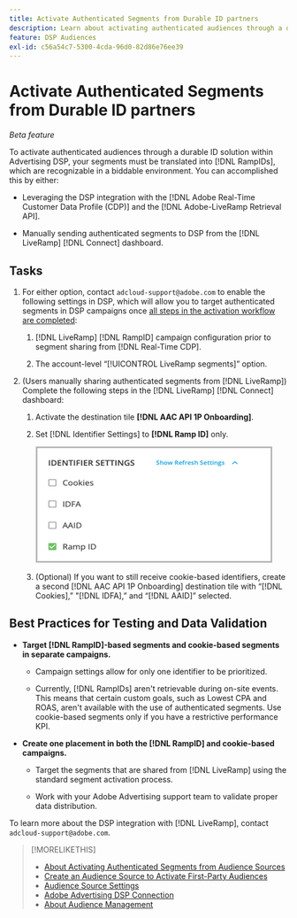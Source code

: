 ```yaml
---
title: Activate Authenticated Segments from Durable ID partners
description: Learn about activating authenticated audiences through a durable ID solution.
feature: DSP Audiences
exl-id: c56a54c7-5300-4cda-96d0-82d86e76ee39
---
```

# Activate Authenticated Segments from Durable ID partners 

*Beta feature*

To activate authenticated audiences through a durable ID solution within Advertising DSP, your segments must be translated into [!DNL RampIDs], which are recognizable in a biddable environment. You can accomplished this by either:

* Leveraging the DSP integration with the [!DNL Adobe Real-Time Customer Data Profile (CDP)] and the [!DNL Adobe-LiveRamp Retrieval API].

* Manually sending authenticated segments to DSP from the [!DNL LiveRamp] [!DNL Connect] dashboard.

## Tasks

1. For either option, contact `adcloud-support@adobe.com` to enable the following settings in DSP, which will allow you to target authenticated segments in DSP campaigns once [all steps in the activation workflow are completed](source-about.md#workflow-sources):

    1. [!DNL LiveRamp] [!DNL RampID] campaign configuration prior to segment sharing from [!DNL Real-Time CDP].

    1. The account-level “[!UICONTROL LiveRamp segments]” option.

1. (Users manually sharing authenticated segments from [!DNL LiveRamp]) Complete the following steps in the [!DNL LiveRamp] [!DNL Connect] dashboard:

    1. Activate the destination tile **[!DNL AAC API 1P Onboarding]**.

    1. Set [!DNL Identifier Settings] to **[!DNL Ramp ID]** only.

       ![Identifier settings](/help/dsp/assets/liveramp-tile-settings.png)

    1. (Optional) If you want to still receive cookie-based identifiers, create a second [!DNL AAC API 1P Onboarding] destination tile with “[!DNL Cookies],” "[!DNL IDFA],” and “[!DNL AAID]” selected.

## Best Practices for Testing and Data Validation

* **Target [!DNL RampID]-based segments and cookie-based segments in separate campaigns.**

  * Campaign settings allow for only one identifier to be prioritized.

  * Currently, [!DNL RampIDs] aren't retrievable during on-site events. This means that certain custom goals, such as Lowest CPA and ROAS, aren't available with the use of authenticated segments. Use cookie-based segments only if you have a restrictive performance KPI.

* **Create one placement in both the [!DNL RampID] and cookie-based campaigns.**

  * Target the segments that are shared from [!DNL LiveRamp] using the standard segment activation process.

  * Work with your Adobe Advertising support team to validate proper data distribution.

To learn more about the DSP integration with [!DNL LiveRamp], contact `adcloud-support@adobe.com`.

>[!MORELIKETHIS]
>
>* [About Activating Authenticated Segments from Audience Sources](source-about.md)
>* [Create an Audience Source to Activate First-Party Audiences](source-create.md)
>* [Audience Source Settings](source-settings.md)
>* [Adobe Advertising DSP Connection](https://experienceleague.adobe.com/docs/experience-platform/destinations/catalog/advertising/adobe-advertising-cloud-connection.html)
>* [About Audience Management](/help/dsp/audiences/audience-about.md)
